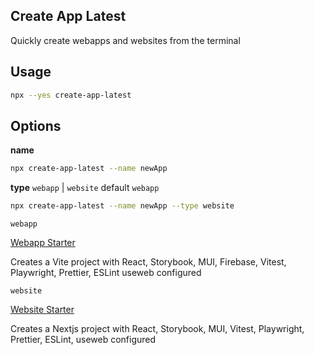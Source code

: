 ## Create App Latest

Quickly create webapps and websites from the terminal

## Usage

```sh
npx --yes create-app-latest
```

## Options

**name**

```sh
npx create-app-latest --name newApp
```

**type** `webapp` | `website` default `webapp`

```sh
npx create-app-latest --name newApp --type website
```

`webapp`

[Webapp Starter](https://github.com/jeremytenjo/starter-webapp)

Creates a Vite project with React, Storybook, MUI, Firebase, Vitest, Playwright, Prettier, ESLint useweb configured

`website`

[Website Starter](https://github.com/jeremytenjo/starter-website)

Creates a Nextjs project with React, Storybook, MUI, Vitest, Playwright, Prettier, ESLint, useweb configured

